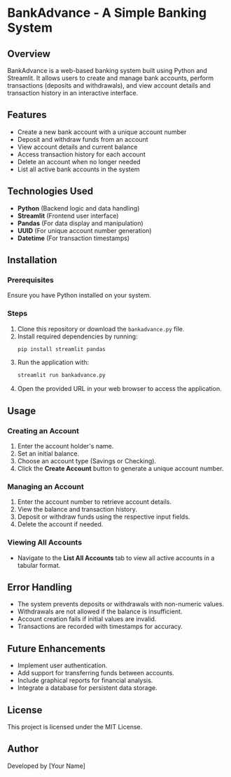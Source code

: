 # BankAdvance - A Simple Banking System

## Overview
BankAdvance is a web-based banking system built using Python and Streamlit. It allows users to create and manage bank accounts, perform transactions (deposits and withdrawals), and view account details and transaction history in an interactive interface.

## Features
- Create a new bank account with a unique account number
- Deposit and withdraw funds from an account
- View account details and current balance
- Access transaction history for each account
- Delete an account when no longer needed
- List all active bank accounts in the system

## Technologies Used
- **Python** (Backend logic and data handling)
- **Streamlit** (Frontend user interface)
- **Pandas** (For data display and manipulation)
- **UUID** (For unique account number generation)
- **Datetime** (For transaction timestamps)

## Installation
### Prerequisites
Ensure you have Python installed on your system.

### Steps
1. Clone this repository or download the `bankadvance.py` file.
2. Install required dependencies by running:
   ```sh
   pip install streamlit pandas
   ```
3. Run the application with:
   ```sh
   streamlit run bankadvance.py
   ```
4. Open the provided URL in your web browser to access the application.

## Usage
### Creating an Account
1. Enter the account holder's name.
2. Set an initial balance.
3. Choose an account type (Savings or Checking).
4. Click the **Create Account** button to generate a unique account number.

### Managing an Account
1. Enter the account number to retrieve account details.
2. View the balance and transaction history.
3. Deposit or withdraw funds using the respective input fields.
4. Delete the account if needed.

### Viewing All Accounts
- Navigate to the **List All Accounts** tab to view all active accounts in a tabular format.

## Error Handling
- The system prevents deposits or withdrawals with non-numeric values.
- Withdrawals are not allowed if the balance is insufficient.
- Account creation fails if initial values are invalid.
- Transactions are recorded with timestamps for accuracy.

## Future Enhancements
- Implement user authentication.
- Add support for transferring funds between accounts.
- Include graphical reports for financial analysis.
- Integrate a database for persistent data storage.

## License
This project is licensed under the MIT License.

## Author
Developed by [Your Name]

